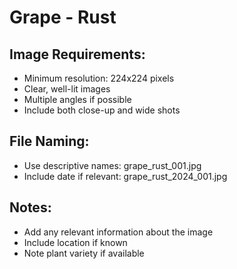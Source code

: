 # Grape - Rust

## Image Requirements:
- Minimum resolution: 224x224 pixels
- Clear, well-lit images
- Multiple angles if possible
- Include both close-up and wide shots

## File Naming:
- Use descriptive names: grape_rust_001.jpg
- Include date if relevant: grape_rust_2024_001.jpg

## Notes:
- Add any relevant information about the image
- Include location if known
- Note plant variety if available
